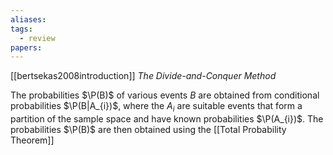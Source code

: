 ```yaml
---
aliases: 
tags:
  - review
papers:
---
```

[[bertsekas2008introduction]]
*The Divide-and-Conquer Method*

The probabilities $\P(B)$ of various events $B$ are obtained from conditional probabilities $\P(B|A_{i})$, where the $A_{i}$ are suitable events that form a partition of the sample space and have known probabilities $\P(A_{i})$. The probabilities $\P(B)$ are then obtained using the [[Total Probability Theorem]]